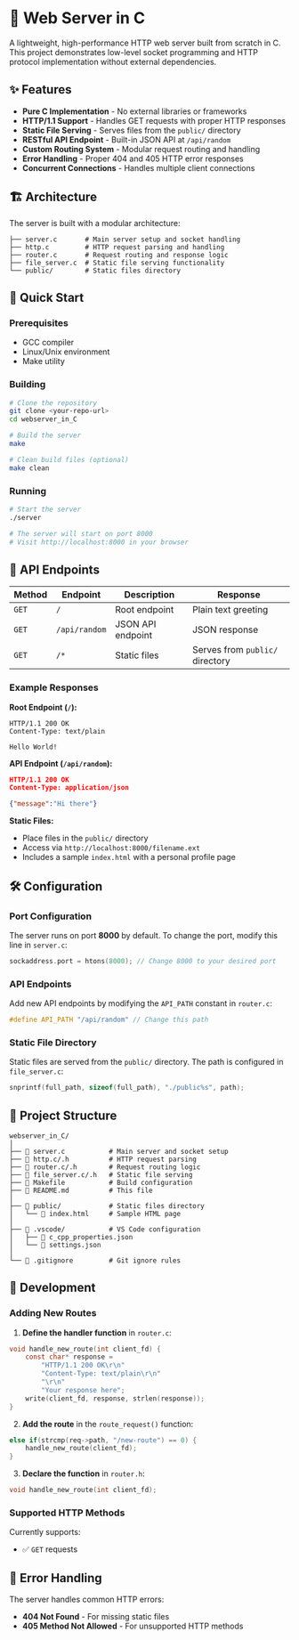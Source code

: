 # 🚀 Web Server in C

A lightweight, high-performance HTTP web server built from scratch in C. This project demonstrates low-level socket programming and HTTP protocol implementation without external dependencies.

## ✨ Features

- **Pure C Implementation** - No external libraries or frameworks
- **HTTP/1.1 Support** - Handles GET requests with proper HTTP responses
- **Static File Serving** - Serves files from the `public/` directory
- **RESTful API Endpoint** - Built-in JSON API at `/api/random`
- **Custom Routing System** - Modular request routing and handling
- **Error Handling** - Proper 404 and 405 HTTP error responses
- **Concurrent Connections** - Handles multiple client connections

## 🏗️ Architecture

The server is built with a modular architecture:

```
├── server.c       # Main server setup and socket handling
├── http.c         # HTTP request parsing and handling
├── router.c       # Request routing and response logic
├── file_server.c  # Static file serving functionality
└── public/        # Static files directory
```

## 🚀 Quick Start

### Prerequisites

- GCC compiler
- Linux/Unix environment
- Make utility

### Building

```bash
# Clone the repository
git clone <your-repo-url>
cd webserver_in_C

# Build the server
make

# Clean build files (optional)
make clean
```

### Running

```bash
# Start the server
./server

# The server will start on port 8000
# Visit http://localhost:8000 in your browser
```

## 📡 API Endpoints

| Method | Endpoint | Description | Response |
|--------|----------|-------------|----------|
| `GET` | `/` | Root endpoint | Plain text greeting |
| `GET` | `/api/random` | JSON API endpoint | JSON response |
| `GET` | `/*` | Static files | Serves from `public/` directory |

### Example Responses

**Root Endpoint (`/`):**
```
HTTP/1.1 200 OK
Content-Type: text/plain

Hello World!
```

**API Endpoint (`/api/random`):**
```json
HTTP/1.1 200 OK
Content-Type: application/json

{"message":"Hi there"}
```

**Static Files:**
- Place files in the `public/` directory
- Access via `http://localhost:8000/filename.ext`
- Includes a sample `index.html` with a personal profile page

## 🛠️ Configuration

### Port Configuration
The server runs on port **8000** by default. To change the port, modify this line in `server.c`:

```c
sockaddress.port = htons(8000); // Change 8000 to your desired port
```

### API Endpoints
Add new API endpoints by modifying the `API_PATH` constant in `router.c`:

```c
#define API_PATH "/api/random" // Change this path
```

### Static File Directory
Static files are served from the `public/` directory. The path is configured in `file_server.c`:

```c
snprintf(full_path, sizeof(full_path), "./public%s", path);
```

## 📁 Project Structure

```
webserver_in_C/
│
├── 📄 server.c           # Main server and socket setup
├── 📄 http.c/.h          # HTTP request parsing
├── 📄 router.c/.h        # Request routing logic
├── 📄 file_server.c/.h   # Static file serving
├── 📄 Makefile           # Build configuration
├── 📄 README.md          # This file
│
├── 📁 public/            # Static files directory
│   └── 📄 index.html     # Sample HTML page
│
├── 📁 .vscode/           # VS Code configuration
│   ├── 📄 c_cpp_properties.json
│   └── 📄 settings.json
│
└── 📄 .gitignore         # Git ignore rules
```

## 🔧 Development

### Adding New Routes

1. **Define the handler function** in `router.c`:
```c
void handle_new_route(int client_fd) {
    const char* response = 
        "HTTP/1.1 200 OK\r\n"
        "Content-Type: text/plain\r\n"
        "\r\n"
        "Your response here";
    write(client_fd, response, strlen(response));
}
```

2. **Add the route** in the `route_request()` function:
```c
else if(strcmp(req->path, "/new-route") == 0) {
    handle_new_route(client_fd);
}
```

3. **Declare the function** in `router.h`:
```c
void handle_new_route(int client_fd);
```

### Supported HTTP Methods

Currently supports:
- ✅ `GET` requests

## 🐛 Error Handling

The server handles common HTTP errors:

- **404 Not Found** - For missing static files
- **405 Method Not Allowed** - For unsupported HTTP methods
